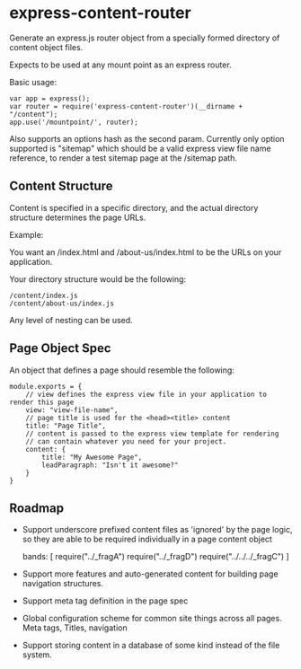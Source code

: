 # express-content-router

Generate an express.js router object from a specially formed directory of content object files.

Expects to be used at any mount point as an express router.

Basic usage:
    
    var app = express();
    var router = require('express-content-router')(__dirname + "/content");
    app.use('/mountpoint/', router);

Also supports an options hash as the second param. Currently only option supported is "sitemap" which should be a valid express view file name reference, to render a test sitemap page at the /sitemap path.

## Content Structure

Content is specified in a specific directory, and the actual directory structure determines the page URLs. 

Example:

You want an /index.html and /about-us/index.html to be the URLs on your application.

Your directory structure would be the following:

    /content/index.js
    /content/about-us/index.js

Any level of nesting can be used.

## Page Object Spec

An object that defines a page should resemble the following:

    module.exports = {
        // view defines the express view file in your application to render this page
        view: "view-file-name",
        // page title is used for the <head><title> content
        title: "Page Title",
        // content is passed to the express view template for rendering
        // can contain whatever you need for your project.
        content: {
            title: "My Awesome Page",
            leadParagraph: "Isn't it awesome?"
        }
    }


## Roadmap

* Support underscore prefixed content files as 'ignored' by the page logic, so they are able to be required individually in a page content object

    bands: [
        require("../_fragA")
        require("../_fragD")
        require("../../../_fragC")
    ]

* Support more features and auto-generated content for building page navigation structures.

* Support meta tag definition in the page spec

* Global configuration scheme for common site things across all pages. Meta tags, Titles, navigation

* Support storing content in a database of some kind instead of the file system.